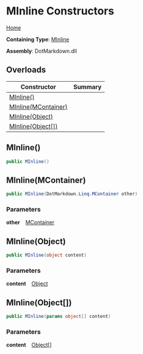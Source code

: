 # MInline Constructors

[Home](../../../../README.md)

**Containing Type**: [MInline](../README.md)

**Assembly**: DotMarkdown\.dll

## Overloads

| Constructor | Summary |
| ----------- | ------- |
| [MInline()](#DotMarkdown_Linq_MInline__ctor) | |
| [MInline(MContainer)](#DotMarkdown_Linq_MInline__ctor_DotMarkdown_Linq_MContainer_) | |
| [MInline(Object)](#DotMarkdown_Linq_MInline__ctor_System_Object_) | |
| [MInline(Object\[\])](#DotMarkdown_Linq_MInline__ctor_System_Object___) | |

## MInline\(\) <a id="DotMarkdown_Linq_MInline__ctor"></a>

```csharp
public MInline()
```

## MInline\(MContainer\) <a id="DotMarkdown_Linq_MInline__ctor_DotMarkdown_Linq_MContainer_"></a>

```csharp
public MInline(DotMarkdown.Linq.MContainer other)
```

### Parameters

**other** &ensp; [MContainer](../../MContainer/README.md)

## MInline\(Object\) <a id="DotMarkdown_Linq_MInline__ctor_System_Object_"></a>

```csharp
public MInline(object content)
```

### Parameters

**content** &ensp; [Object](https://docs.microsoft.com/en-us/dotnet/api/system.object)

## MInline\(Object\[\]\) <a id="DotMarkdown_Linq_MInline__ctor_System_Object___"></a>

```csharp
public MInline(params object[] content)
```

### Parameters

**content** &ensp; [Object](https://docs.microsoft.com/en-us/dotnet/api/system.object)\[\]